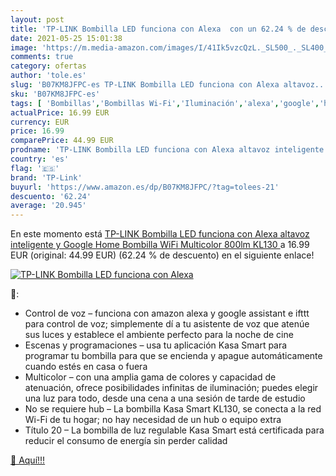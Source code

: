 ```yaml
---
layout: post
title: 'TP-LINK Bombilla LED funciona con Alexa  con un 62.24 % de descuento'
date: 2021-05-25 15:01:38
image: 'https://m.media-amazon.com/images/I/41Ik5vzcQzL._SL500_._SL400_.jpg'
comments: true
category: ofertas
author: 'tole.es'
slug: 'B07KM8JFPC-es TP-LINK Bombilla LED funciona con Alexa altavoz...'
sku: 'B07KM8JFPC-es'
tags: [ 'Bombillas','Bombillas Wi-Fi','Iluminación','alexa','google','home','tp-link', ]
actualPrice: 16.99 EUR
currency: EUR
price: 16.99
comparePrice: 44.99 EUR
prodname: 'TP-LINK Bombilla LED funciona con Alexa altavoz inteligente y Google Home  Bombilla WiFi Multicolor 800lm  KL130 '
country: 'es'
flag: '🇪🇸'
brand: 'TP-Link'
buyurl: 'https://www.amazon.es/dp/B07KM8JFPC/?tag=tolees-21'
descuento: '62.24'
average: '20.945'
---
```


En este momento está [TP-LINK Bombilla LED funciona con Alexa altavoz inteligente y Google Home  Bombilla WiFi Multicolor 800lm  KL130 ](https://www.amazon.es/dp/B07KM8JFPC/?tag=tolees-21) a 16.99 EUR (original: 44.99 EUR) (62.24 %  de descuento) en el siguiente enlace!

[![TP-LINK Bombilla LED funciona con Alexa ](https://m.media-amazon.com/images/I/41Ik5vzcQzL._SL500_._SL400_.jpg)](https://www.amazon.es/dp/B07KM8JFPC/?tag=tolees-21)

🔎:

- Control de voz – funciona con amazon alexa y google assistant e ifttt para control de voz; simplemente dí a tu asistente de voz que atenúe sus luces y establece el ambiente perfecto para la noche de cine
- Escenas y programaciones – usa tu aplicación Kasa Smart para programar tu bombilla para que se encienda y apague automáticamente cuando estés en casa o fuera
- Multicolor – con una amplia gama de colores y capacidad de atenuación, ofrece posibilidades infinitas de iluminación; puedes elegir una luz para todo, desde una cena a una sesión de tarde de estudio
- No se requiere hub – La bombilla Kasa Smart KL130, se conecta a la red Wi-Fi de tu hogar; no hay necesidad de un hub o equipo extra
- Título 20 – La bombilla de luz regulable Kasa Smart está certificada para reducir el consumo de energía sin perder calidad

[🛒 Aquí!!!](https://www.amazon.es/dp/B07KM8JFPC/?tag=tolees-21)

